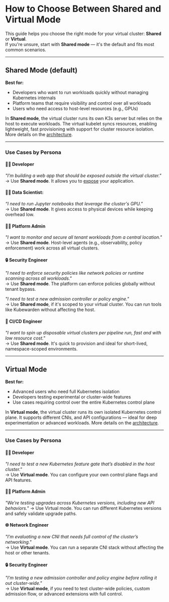 # How to Choose Between Shared and Virtual Mode

This guide helps you choose the right mode for your virtual cluster: **Shared** or **Virtual**.  
If you're unsure, start with **Shared mode** — it's the default and fits most common scenarios.

---

## Shared Mode (default)

**Best for:**
- Developers who want to run workloads quickly without managing Kubernetes internals
- Platform teams that require visibility and control over all workloads
- Users who need access to host-level resources (e.g., GPUs)

In **Shared mode**, the virtual cluster runs its own K3s server but relies on the host to execute workloads. The virtual kubelet syncs resources, enabling lightweight, fast provisioning with support for cluster resource isolation. More details on the [architecture](./../architecture.md#shared-mode). 

---

### Use Cases by Persona

#### 👩‍💻 Developer  
*"I’m building a web app that should be exposed outside the virtual cluster."*  
→ Use **Shared mode**. It allows you to [expose](./expose-workloads.md) your application.

#### 👩‍🔬 Data Scientist:
*“I need to run Jupyter notebooks that leverage the cluster's GPU.”*  
→ Use **Shared mode**. It gives access to physical devices while keeping overhead low.

#### 🧑‍💼 Platform Admin  
*"I want to monitor and secure all tenant workloads from a central location."*  
→ Use **Shared mode**. Host-level agents (e.g., observability, policy enforcement) work across all virtual clusters.

#### 🔒 Security Engineer  
*"I need to enforce security policies like network policies or runtime scanning across all workloads."*  
→ Use **Shared mode**. The platform can enforce policies globally without tenant bypass.

*"I need to test a new admission controller or policy engine."*  
→ Use **Shared mode**, if it's scoped to your virtual cluster. You can run tools like Kubewarden without affecting the host.  

#### 🔁 CI/CD Engineer  
*"I want to spin up disposable virtual clusters per pipeline run, fast and with low resource cost."*  
→ Use **Shared mode**. It's quick to provision and ideal for short-lived, namespace-scoped environments.

---

## Virtual Mode

**Best for:**
- Advanced users who need full Kubernetes isolation
- Developers testing experimental or cluster-wide features
- Use cases requiring control over the entire Kubernetes control plane

In **Virtual mode**, the virtual cluster runs its own isolated Kubernetes control plane. It supports different CNIs, and API configurations — ideal for deep experimentation or advanced workloads. More details on the [architecture](./../architecture.md#virtual-mode). 

---

### Use Cases by Persona

#### 👩‍💻 Developer  
*"I need to test a new Kubernetes feature gate that’s disabled in the host cluster."*  
→ Use **Virtual mode**. You can configure your own control plane flags and API features.

#### 🧑‍💼 Platform Admin  
*"We’re testing upgrades across Kubernetes versions, including new API behaviors."*
→ Use Virtual mode. You can run different Kubernetes versions and safely validate upgrade paths.

#### 🌐 Network Engineer  
*"I’m evaluating a new CNI that needs full control of the cluster’s networking."*  
→ Use **Virtual mode**. You can run a separate CNI stack without affecting the host or other tenants.

#### 🔒 Security Engineer  
*"I’m testing a new admission controller and policy engine before rolling it out cluster-wide."*  
→ Use **Virtual mode**, if you need to test cluster-wide policies, custom admission flow, or advanced extensions with full control.
